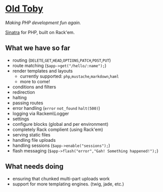 # [Old Toby](http://www.youtube.com/watch?v=YAZpjWZRNAc)

_Making PHP development fun again._

[Sinatra](http://www.sinatrarb.com/) for PHP, built on Rack'em.

## What we have so far

 - routing (`DELETE`,`GET`,`HEAD`,`OPTIONS`,`PATCH`,`POST`,`PUT`)
 - route matching (`$app->get("/hello/:name");`)
 - render templates and layouts
 	 - currently supported: `php`,`mustache`,`markdown`,`haml`
 	 - more to come!
 - conditions and filters
 - redirection
 - halting
 - passing routes
 - error handling (`error` `not_found` `halt(500)`)
 - logging via Rackem\Logger
 - settings
 - configure blocks (global and per environment)
 - completely Rack complient (using Rack'em)
 - serving static files
 - handling file uploads
 - handling sessions (`$app->enable("sessions");`)
 - flash messaging (`$app->flash("error","Gah! Something happened!");`)
 
## What needs doing

 - ensuring that chunked multi-part uploads work
 - support for more templating engines. (twig, jade, etc.)